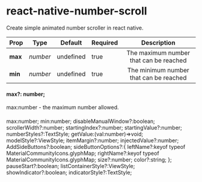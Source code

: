 # react-native-number-scroll

Create simple animated number scroller in react native.

| Prop | Type | Default | Required | Description
| --- | :--: | :--: | --- | :--:
| <b>max</b> | <i>number</i> | undefined | true | The maximum number that can be reached
| <b>min</b> |  <i>number</i> | undefined | true | The minimum number that can be reached


#### max?: number;
   max:number - the maximum number allowed.

#### 



 max:number;
    min:number;
    disableManualWindow?:boolean;
    scrollerWidth?:number;
    startingIndex?:number;
    startingValue?:number;
    numberStyles?:TextStyle;
    getValue:(val:number)=>void;
    modelStyle?:ViewStyle;
    itemMargin?:number;
    injectedValue?:number;
    AddSideButtons?:boolean;
    sideButtonOptions?:{
        leftName?:keyof typeof MaterialCommunityIcons.glyphMap;
        rightName?:keyof typeof MaterialCommunityIcons.glyphMap;
        size?:number;
        color?:string;
    };
    pauseStart?:boolean;
    listContainerStyle?:ViewStyle;
    showIndicator?:boolean;
    indicatorStyle?:TextStyle;
